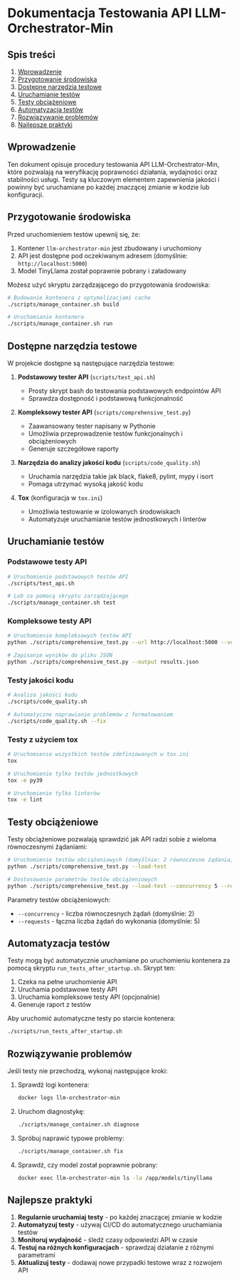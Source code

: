 # Dokumentacja Testowania API LLM-Orchestrator-Min

## Spis treści
1. [Wprowadzenie](#wprowadzenie)
2. [Przygotowanie środowiska](#przygotowanie-środowiska)
3. [Dostępne narzędzia testowe](#dostępne-narzędzia-testowe)
4. [Uruchamianie testów](#uruchamianie-testów)
5. [Testy obciążeniowe](#testy-obciążeniowe)
6. [Automatyzacja testów](#automatyzacja-testów)
7. [Rozwiązywanie problemów](#rozwiązywanie-problemów)
8. [Najlepsze praktyki](#najlepsze-praktyki)

## Wprowadzenie

Ten dokument opisuje procedury testowania API LLM-Orchestrator-Min, które pozwalają na weryfikację poprawności działania, wydajności oraz stabilności usługi. Testy są kluczowym elementem zapewnienia jakości i powinny być uruchamiane po każdej znaczącej zmianie w kodzie lub konfiguracji.

## Przygotowanie środowiska

Przed uruchomieniem testów upewnij się, że:

1. Kontener `llm-orchestrator-min` jest zbudowany i uruchomiony
2. API jest dostępne pod oczekiwanym adresem (domyślnie: `http://localhost:5000`)
3. Model TinyLlama został poprawnie pobrany i załadowany

Możesz użyć skryptu zarządzającego do przygotowania środowiska:

```bash
# Budowanie kontenera z optymalizacjami cache
./scripts/manage_container.sh build

# Uruchamianie kontenera
./scripts/manage_container.sh run
```

## Dostępne narzędzia testowe

W projekcie dostępne są następujące narzędzia testowe:

1. **Podstawowy tester API** (`scripts/test_api.sh`)
   - Prosty skrypt bash do testowania podstawowych endpointów API
   - Sprawdza dostępność i podstawową funkcjonalność

2. **Kompleksowy tester API** (`scripts/comprehensive_test.py`)
   - Zaawansowany tester napisany w Pythonie
   - Umożliwia przeprowadzenie testów funkcjonalnych i obciążeniowych
   - Generuje szczegółowe raporty

3. **Narzędzia do analizy jakości kodu** (`scripts/code_quality.sh`)
   - Uruchamia narzędzia takie jak black, flake8, pylint, mypy i isort
   - Pomaga utrzymać wysoką jakość kodu

4. **Tox** (konfiguracja w `tox.ini`)
   - Umożliwia testowanie w izolowanych środowiskach
   - Automatyzuje uruchamianie testów jednostkowych i linterów

## Uruchamianie testów

### Podstawowe testy API

```bash
# Uruchomienie podstawowych testów API
./scripts/test_api.sh

# Lub za pomocą skryptu zarządzającego
./scripts/manage_container.sh test
```

### Kompleksowe testy API

```bash
# Uruchomienie kompleksowych testów API
python ./scripts/comprehensive_test.py --url http://localhost:5000 --verbose

# Zapisanie wyników do pliku JSON
python ./scripts/comprehensive_test.py --output results.json
```

### Testy jakości kodu

```bash
# Analiza jakości kodu
./scripts/code_quality.sh

# Automatyczne naprawianie problemów z formatowaniem
./scripts/code_quality.sh --fix
```

### Testy z użyciem tox

```bash
# Uruchomienie wszystkich testów zdefiniowanych w tox.ini
tox

# Uruchomienie tylko testów jednostkowych
tox -e py39

# Uruchomienie tylko linterów
tox -e lint
```

## Testy obciążeniowe

Testy obciążeniowe pozwalają sprawdzić jak API radzi sobie z wieloma równoczesnymi żądaniami:

```bash
# Uruchomienie testów obciążeniowych (domyślnie: 2 równoczesne żądania, 5 łącznie)
python ./scripts/comprehensive_test.py --load-test

# Dostosowanie parametrów testów obciążeniowych
python ./scripts/comprehensive_test.py --load-test --concurrency 5 --requests 20
```

Parametry testów obciążeniowych:
- `--concurrency` - liczba równoczesnych żądań (domyślnie: 2)
- `--requests` - łączna liczba żądań do wykonania (domyślnie: 5)

## Automatyzacja testów

Testy mogą być automatycznie uruchamiane po uruchomieniu kontenera za pomocą skryptu `run_tests_after_startup.sh`. Skrypt ten:

1. Czeka na pełne uruchomienie API
2. Uruchamia podstawowe testy API
3. Uruchamia kompleksowe testy API (opcjonalnie)
4. Generuje raport z testów

Aby uruchomić automatyczne testy po starcie kontenera:

```bash
./scripts/run_tests_after_startup.sh
```

## Rozwiązywanie problemów

Jeśli testy nie przechodzą, wykonaj następujące kroki:

1. Sprawdź logi kontenera:
   ```bash
   docker logs llm-orchestrator-min
   ```

2. Uruchom diagnostykę:
   ```bash
   ./scripts/manage_container.sh diagnose
   ```

3. Spróbuj naprawić typowe problemy:
   ```bash
   ./scripts/manage_container.sh fix
   ```

4. Sprawdź, czy model został poprawnie pobrany:
   ```bash
   docker exec llm-orchestrator-min ls -la /app/models/tinyllama
   ```

## Najlepsze praktyki

1. **Regularnie uruchamiaj testy** - po każdej znaczącej zmianie w kodzie
2. **Automatyzuj testy** - używaj CI/CD do automatycznego uruchamiania testów
3. **Monitoruj wydajność** - śledź czasy odpowiedzi API w czasie
4. **Testuj na różnych konfiguracjach** - sprawdzaj działanie z różnymi parametrami
5. **Aktualizuj testy** - dodawaj nowe przypadki testowe wraz z rozwojem API
